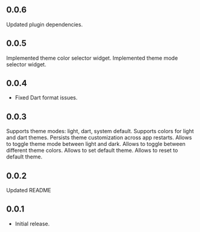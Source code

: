 ## 0.0.6

Updated plugin dependencies.

## 0.0.5

Implemented theme color selector widget.
Implemented theme mode selector widget.

## 0.0.4

* Fixed Dart format issues.

## 0.0.3

Supports theme modes: light, dart, system default.
Supports colors for light and dart themes.
Persists theme customization across app restarts.
Allows to toggle theme mode between light and dark.
Allows to toggle between different theme colors.
Allows to set default theme.
Allows to reset to default theme.

## 0.0.2

Updated README

## 0.0.1

* Initial release.
